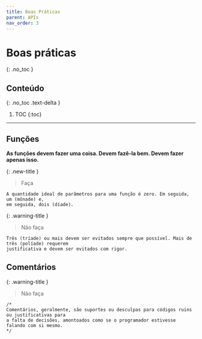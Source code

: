```yaml
---
title: Boas Práticas
parent: APIs
nav_order: 3
---
```


# Boas práticas
{: .no_toc }

## Conteúdo
{: .no_toc .text-delta }

1. TOC
{:toc}

---

## Funções
**As funções devem fazer uma coisa. Devem fazê-la bem. Devem fazer apenas isso.**

{: .new-title }
> Faça
```text
A quantidade ideal de parâmetros para uma função é zero. Em seguida, um (mônade) e,
em seguida, dois (díade). 
```

{: .warning-title }
> Não faça
```text
Três (tríade) ou mais devem ser evitados sempre que possível. Mais de três (políade) requerem
justificativa e devem ser evitados com rigor.
```

## Comentários

{: .warning-title }
> Não faça
```text
/* 
Comentários, geralmente, são suportes ou desculpas para códigos ruins ou justificativas para
a falta de decisões, amontoados como se o programador estivesse falando com si mesmo.
*/
```


